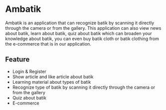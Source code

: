 # Ambatik
Ambatik is an application that can recognize batik by scanning it directly through the camera or from the gallery. This application can also view news about batik, learn about batik, quiz about batik which can broaden your knowledge about batik, you can even buy batik cloth or batik clothing from the e-commerce that is in our application.

## Feature
- Login & Register
- Show article and like article about batik
- Learning material about types of batik
- Recognize type of batik by scanning it directly through the camera or from the gallery
- Quiz about batik
- E-commerce
